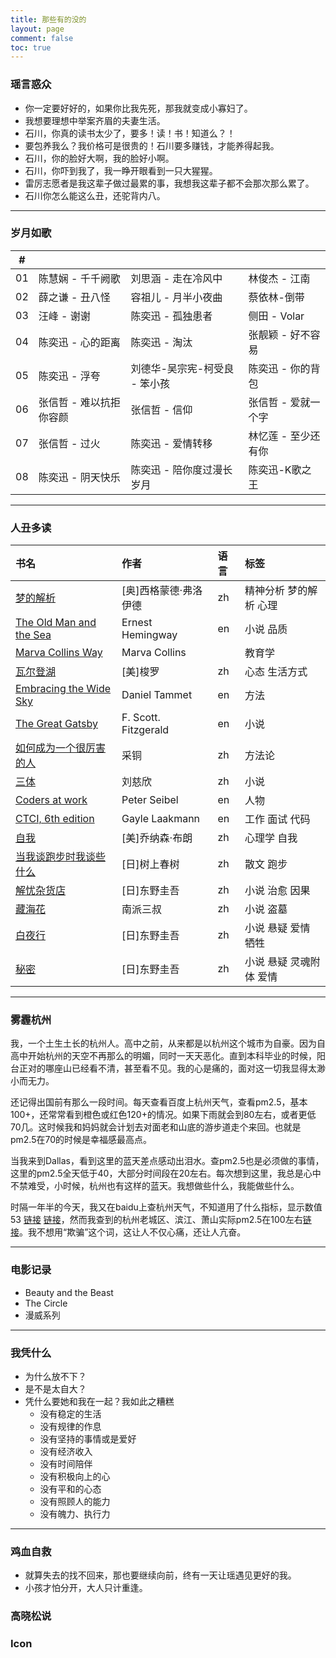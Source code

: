 ```yaml
---
title: 那些有的没的
layout: page
comment: false
toc: true
---
```


### <i class="fa fa-comment"></i> 瑶言惑众

* 你一定要好好的，如果你比我先死，那我就变成小寡妇了。
* 我想要理想中举案齐眉的夫妻生活。
* 石川，你真的读书太少了，要多！读！书！知道么？！
* 要包养我么？我价格可是很贵的！石川要多赚钱，才能养得起我。
* 石川，你的脸好大啊，我的脸好小啊。
* 石川，你吓到我了，我一睁开眼看到一只大猩猩。
* 雷厉志愿者是我这辈子做过最累的事，我想我这辈子都不会那次那么累了。
* 石川你怎么能这么丑，还驼背内八。

---

### <i class="fa fa-music"></i> 岁月如歌
| # |  |  |  |
| :---:| :------| :------ | :------ |
| 01 | 陈慧娴 - 千千阙歌 | 刘思涵 - 走在冷风中 | 林俊杰 - 江南 |
| 02 | 薛之谦 - 丑八怪 | 容祖儿 - 月半小夜曲 | 蔡依林-倒带 | 
| 03 | 汪峰 - 谢谢 | 陈奕迅 - 孤独患者 | 侧田 - Volar |
| 04 | 陈奕迅 - 心的距离 | 陈奕迅 - 淘汰 | 张靓颖 - 好不容易 |
| 05 | 陈奕迅 - 浮夸 | 刘德华-吴宗宪-柯受良 - 笨小孩 | 陈奕迅 - 你的背包 |
| 06 | 张信哲 - 难以抗拒你容颜 | 张信哲 - 信仰 | 张信哲 - 爱就一个字 |
| 07 | 张信哲 - 过火 | 陈奕迅 - 爱情转移 | 林忆莲 - 至少还有你 |
| 08 | 陈奕迅 - 阴天快乐 | 陈奕迅 - 陪你度过漫长岁月 | 陈奕迅-K歌之王 |

---
<!--
### <i class="fa fa-comments"></i> 不知道哪来的谣言
* 两个月坚持用橘子皮泡脚，晚上睡觉脚不冰了
* 每天吃3个红枣，喝蜂蜜，变美了
* 每天两勺黑芝麻，现在头发黑亮了
* 冬瓜红糖水，美白瘦身
* 睡前一小时喝两三勺黑蜂蜜，每天用枸杞泡水喝，晚上再把枸杞吃掉，早上不便秘了，而且气色好很多
* 每天擦护手霜，手边嫩了
* 高一开始坚持天天泡脚，一年后没有痛经了，还在大学里坚持着
* 每天洗澡按摩胸，有大一些
-->

### <i class="fa fa-book"></i> 人丑多读
| 书名 | 作者 | 语言 | 标签 |
| :---| :---| :--- | :--- |
| [梦的解析](https://book.douban.com/subject/1222032/) | [奥]西格蒙德·弗洛伊德 | zh | 精神分析 梦的解析 心理 |
| [The Old Man and the Sea](https://book.douban.com/subject/1364868/) | Ernest Hemingway | en | 小说 品质 |
| [Marva Collins Way](https://book.douban.com/subject/2823823/) | Marva Collins |  | 教育学 |
| [瓦尔登湖](https://book.douban.com/subject/1865089/) | [美]梭罗 | zh | 心态 生活方式 |
| [Embracing the Wide Sky](https://book.douban.com/subject/5925971/) | Daniel Tammet | en | 方法 |
| [The Great Gatsby](https://book.douban.com/subject/11453223/) | F. Scott. Fitzgerald | en | 小说 |
| [如何成为一个很厉害的人](https://book.douban.com/subject/26761696/) | 采铜 | zh | 方法论 |
| [三体](https://book.douban.com/subject/2567698/) | 刘慈欣 | zh | 小说 |
| [Coders at work](https://book.douban.com/subject/3673223/) | Peter Seibel | en | 人物 |
| [CTCI, 6th edition](https://book.douban.com/subject/26570695/) | Gayle Laakmann | en | 工作 面试 代码 |
| [自我](https://book.douban.com/subject/1193622/) | [美]乔纳森·布朗 | zh | 心理学 自我 |
| [当我谈跑步时我谈些什么](https://book.douban.com/subject/3369600/) | [日]树上春树 | zh | 散文 跑步 |
| [解忧杂货店](https://book.douban.com/subject/25862578/)| [日]东野圭吾 | zh | 小说 治愈 因果 |
| [藏海花](https://book.douban.com/subject/11528339/) | 南派三叔 | zh | 小说 盗墓 |
| [白夜行](https://book.douban.com/subject/3259440/) | [日]东野圭吾 | zh | 小说 悬疑 爱情 牺牲 |
| [秘密](https://book.douban.com/subject/25720041/) |  [日]东野圭吾 | zh | 小说 悬疑 灵魂附体 爱情 |

---

### <i class="fa fa-cloud"></i> 雾霾杭州
我，一个土生土长的杭州人。高中之前，从来都是以杭州这个城市为自豪。因为自高中开始杭州的天空不再那么的明媚，同时一天天恶化。直到本科毕业的时候，阳台正对的哪座山已经看不清，甚至看不见。我的心是痛的，面对这一切我显得太渺小而无力。

还记得出国前有那么一段时间。每天查看百度上杭州天气，查看pm2.5，基本100+，还常常看到橙色或红色120+的情况。如果下雨就会到80左右，或者更低70几。这时候我和妈妈就会计划去对面老和山底的游步道走个来回。也就是pm2.5在70的时候是幸福感最高点。

当我来到Dallas，看到这里的蓝天差点感动出泪水。查pm2.5也是必须做的事情，这里的pm2.5全天低于40，大部分时间段在20左右。每次想到这里，我总是心中不禁难受，小时候，杭州也有这样的蓝天。我想做些什么，我能做些什么。

时隔一年半的今天，我又在baidu上查杭州天气，不知道用了什么指标，显示数值53 [链接](http://www.weather.com.cn/weather/101210101.shtml) [链接](http://www.pm25.com/hangzhou.html)，然而我查到的杭州老城区、滨江、萧山实际pm2.5在100左右[链接](http://aqicn.org/city/zhejiang/hangzhoushi/binjiang/cn/)。我不想用“欺骗”这个词，这让人不仅心痛，还让人亢奋。

<!--
当然，不单单是杭州，全中国都遭受雾霾的侵袭，然而有多少人选择反抗。我们不要做所谓的“老百姓”，我们也不是仅仅是“人民”，我们要做“公民”。我们有责任和义务为我们自己、我们的后代、为全人类，做应该做的事情。


### 信息来源
* 八年后，北京奥运会因戴口罩道歉的美国运动员：“我觉得自己没错 ”[link1](http://www.gzhphb.com/article/61/611522.html)
* 雾霾都要杀人了 我为什么还没搬回美国 [link1](https://freewechat.com/a/MzA3MDM3MDYwMg==/2653891598/1) [link2](https://wx.abbao.cn/a/8532-7feed3ff3e2095a2.html)
* 大雾霾 [澳]彼得.布林布尔科姆 [link](https://book.douban.com/subject/26698900/)
* 雾霾真相 关大博 / 刘竹 [link](https://book.douban.com/subject/26565141/)

### 什么是雾霾

### 雾霾成因

### 如何解决

### 我能做什么
-->

---

### <i class="fa fa-film"></i> 电影记录

* Beauty and the Beast
* The Circle
* 漫威系列

---

### <i class="fa fa-question"></i> 我凭什么
* 为什么放不下？
* 是不是太自大？
* 凭什么要她和我在一起？我如此之糟糕
  - 没有稳定的生活
  - 没有规律的作息
  - 没有坚持的事情或是爱好
  - 没有经济收入
  - 没有时间陪伴
  - 没有积极向上的心
  - 没有平和的心态
  - 没有照顾人的能力
  - 没有魄力、执行力

---

### <i class="fa fa-life-ring"></i> 鸡血自救
* 就算失去的找不回来，那也要继续向前，终有一天让瑶遇见更好的我。
* 小孩才怕分开，大人只计重逢。

### <i class="fa fa-commenting-o"></i> 高晓松说

### <i class="fa fa-info-circle"></i> Icon
<i class="fa fa-spoon"></i> <i class="fa fa-headphones"></i> <i class="fa fa-map-o"></i> <i class="fa fa-heart"></i> <i class="fa fa-globe"></i> <i class="fa fa-suitcase"></i> <i class="fa fa-cutlery"></i> <i class="fa fa-download"></i>
